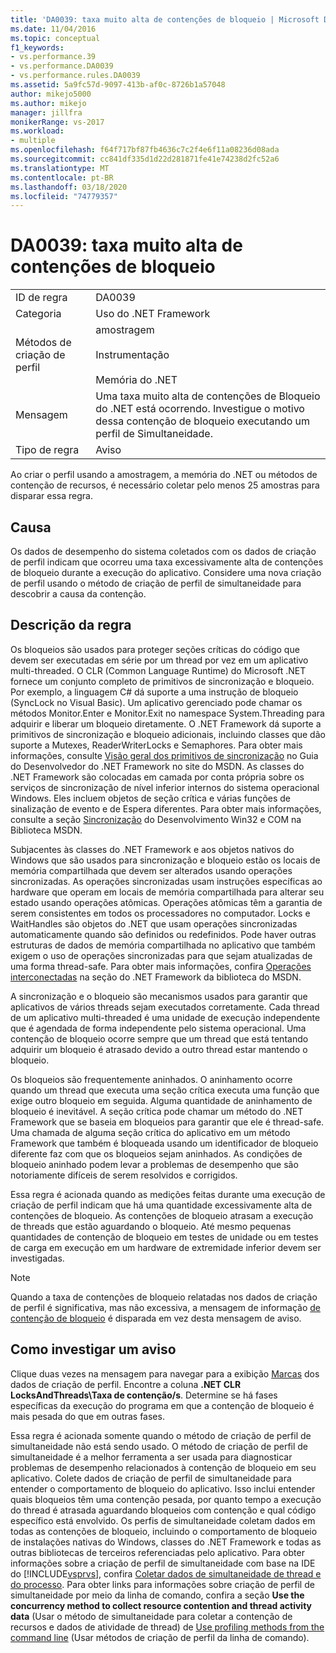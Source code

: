 ```yaml
---
title: 'DA0039: taxa muito alta de contenções de bloqueio | Microsoft Docs'
ms.date: 11/04/2016
ms.topic: conceptual
f1_keywords:
- vs.performance.39
- vs.performance.DA0039
- vs.performance.rules.DA0039
ms.assetid: 5a9fc57d-9097-413b-af0c-8726b1a57048
author: mikejo5000
ms.author: mikejo
manager: jillfra
monikerRange: vs-2017
ms.workload:
- multiple
ms.openlocfilehash: f64f717bf87fb4636c7c2f4e6f11a08236d08ada
ms.sourcegitcommit: cc841df335d1d22d281871fe41e74238d2fc52a6
ms.translationtype: MT
ms.contentlocale: pt-BR
ms.lasthandoff: 03/18/2020
ms.locfileid: "74779357"
---
```

# <a name="da0039-very-high-rate-of-lock-contentions"></a>DA0039: taxa muito alta de contenções de bloqueio

|||
|-|-|
|ID de regra|DA0039|
|Categoria|Uso do .NET Framework|
|Métodos de criação de perfil|amostragem<br /><br /> Instrumentação<br /><br /> Memória do .NET|
|Mensagem|Uma taxa muito alta de contenções de Bloqueio do .NET está ocorrendo. Investigue o motivo dessa contenção de bloqueio executando um perfil de Simultaneidade.|
|Tipo de regra|Aviso|

 Ao criar o perfil usando a amostragem, a memória do .NET ou métodos de contenção de recursos, é necessário coletar pelo menos 25 amostras para disparar essa regra.

## <a name="cause"></a>Causa
 Os dados de desempenho do sistema coletados com os dados de criação de perfil indicam que ocorreu uma taxa excessivamente alta de contenções de bloqueio durante a execução do aplicativo. Considere uma nova criação de perfil usando o método de criação de perfil de simultaneidade para descobrir a causa da contenção.

## <a name="rule-description"></a>Descrição da regra
 Os bloqueios são usados para proteger seções críticas do código que devem ser executadas em série por um thread por vez em um aplicativo multi-threaded. O CLR (Common Language Runtime) do Microsoft .NET fornece um conjunto completo de primitivos de sincronização e bloqueio. Por exemplo, a linguagem C# dá suporte a uma instrução de bloqueio (SyncLock no Visual Basic). Um aplicativo gerenciado pode chamar os métodos Monitor.Enter e Monitor.Exit no namespace System.Threading para adquirir e liberar um bloqueio diretamente. O .NET Framework dá suporte a primitivos de sincronização e bloqueio adicionais, incluindo classes que dão suporte a Mutexes, ReaderWriterLocks e Semaphores. Para obter mais informações, consulte [Visão geral dos primitivos de sincronização](/dotnet/standard/threading/overview-of-synchronization-primitives) no Guia do Desenvolvedor do .NET Framework no site do MSDN. As classes do .NET Framework são colocadas em camada por conta própria sobre os serviços de sincronização de nível inferior internos do sistema operacional Windows. Eles incluem objetos de seção crítica e várias funções de sinalização de evento e de Espera diferentes. Para obter mais informações, consulte a seção [Sincronização](/windows/win32/sync/synchronization) do Desenvolvimento Win32 e COM na Biblioteca MSDN.

 Subjacentes às classes do .NET Framework e aos objetos nativos do Windows que são usados para sincronização e bloqueio estão os locais de memória compartilhada que devem ser alterados usando operações sincronizadas. As operações sincronizadas usam instruções específicas ao hardware que operam em locais de memória compartilhada para alterar seu estado usando operações atômicas. Operações atômicas têm a garantia de serem consistentes em todos os processadores no computador. Locks e WaitHandles são objetos do .NET que usam operações sincronizadas automaticamente quando são definidos ou redefinidos. Pode haver outras estruturas de dados de memória compartilhada no aplicativo que também exigem o uso de operações sincronizadas para que sejam atualizadas de uma forma thread-safe. Para obter mais informações, confira [Operações interconectadas](/dotnet/api/system.threading.interlocked) na seção do .NET Framework da biblioteca do MSDN.

 A sincronização e o bloqueio são mecanismos usados para garantir que aplicativos de vários threads sejam executados corretamente. Cada thread de um aplicativo multi-threaded é uma unidade de execução independente que é agendada de forma independente pelo sistema operacional. Uma contenção de bloqueio ocorre sempre que um thread que está tentando adquirir um bloqueio é atrasado devido a outro thread estar mantendo o bloqueio.

 Os bloqueios são frequentemente aninhados. O aninhamento ocorre quando um thread que executa uma seção crítica executa uma função que exige outro bloqueio em seguida. Alguma quantidade de aninhamento de bloqueio é inevitável. A seção crítica pode chamar um método do .NET Framework que se baseia em bloqueios para garantir que ele é thread-safe. Uma chamada de alguma seção crítica do aplicativo em um método Framework que também é bloqueada usando um identificador de bloqueio diferente faz com que os bloqueios sejam aninhados. As condições de bloqueio aninhado podem levar a problemas de desempenho que são notoriamente difíceis de serem resolvidos e corrigidos.

 Essa regra é acionada quando as medições feitas durante uma execução de criação de perfil indicam que há uma quantidade excessivamente alta de contenções de bloqueio. As contenções de bloqueio atrasam a execução de threads que estão aguardando o bloqueio. Até mesmo pequenas quantidades de contenção de bloqueio em testes de unidade ou em testes de carga em execução em um hardware de extremidade inferior devem ser investigadas.

> [!NOTE]
> Quando a taxa de contenções de bloqueio relatadas nos dados de criação de perfil é significativa, mas não excessiva, a mensagem de informação [de contenção de bloqueio](../profiling/da0038-high-rate-of-lock-contentions.md) é disparada em vez desta mensagem de aviso.

## <a name="how-to-investigate-a-warning"></a>Como investigar um aviso
 Clique duas vezes na mensagem para navegar para a exibição [Marcas](../profiling/marks-view.md) dos dados de criação de perfil.  Encontre a coluna **.NET CLR LocksAndThreads\Taxa de contenção/s**. Determine se há fases específicas da execução do programa em que a contenção de bloqueio é mais pesada do que em outras fases.

 Essa regra é acionada somente quando o método de criação de perfil de simultaneidade não está sendo usado. O método de criação de perfil de simultaneidade é a melhor ferramenta a ser usada para diagnosticar problemas de desempenho relacionados à contenção de bloqueio em seu aplicativo. Colete dados de criação de perfil de simultaneidade para entender o comportamento de bloqueio do aplicativo. Isso inclui entender quais bloqueios têm uma contenção pesada, por quanto tempo a execução do thread é atrasada aguardando bloqueios com contenção e qual código específico está envolvido. Os perfis de simultaneidade coletam dados em todas as contenções de bloqueio, incluindo o comportamento de bloqueio de instalações nativas do Windows, classes do .NET Framework e todas as outras bibliotecas de terceiros referenciadas pelo aplicativo. Para obter informações sobre a criação de perfil de simultaneidade com base na IDE do [!INCLUDE[vsprvs](../code-quality/includes/vsprvs_md.md)], confira [Coletar dados de simultaneidade de thread e do processo](../profiling/collecting-thread-and-process-concurrency-data.md). Para obter links para informações sobre criação de perfil de simultaneidade por meio da linha de comando, confira a seção **Use the concurrency method to collect resource contention and thread activity data** (Usar o método de simultaneidade para coletar a contenção de recursos e dados de atividade de thread) de [Use profiling methods from the command line](../profiling/using-profiling-methods-to-collect-performance-data-from-the-command-line.md) (Usar métodos de criação de perfil da linha de comando).
